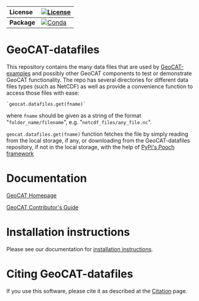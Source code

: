 
|  **License**    |   [![License][license-badge]][repo-link]    |
| :---------------| :-------------------------------------------|
|  **Package**    |   [![Conda][conda-forge-badge]][conda-forge-link]       |


# GeoCAT-datafiles

This repository contains the many data files that are used by 
[GeoCAT-examples](https://github.com/NCAR/geocat-examples) and possibly other GeoCAT components 
to test or demonstrate GeoCAT functionality. The repo has several directories for different data files types 
(such as NetCDF) as well as provide a convenience function to access those files with ease:

    `geocat.datafiles.get(fname)`
    
where `fname` should be given as a string of the format "`folder_name/filename`", e.g. "`netcdf_files/any_file.nc`".

`geocat.datafiles.get(fname)` function fetches the file by simply reading from the local storage, if any, or 
downloading from the GeoCAT-datafiles repository, if not in the local storage, with the help of 
[PyPi's Pooch framework](https://pypi.org/project/pooch/)  


# Documentation

[GeoCAT Homepage](https://geocat.ucar.edu/)

[GeoCAT Contributor's Guide](https://geocat.ucar.edu/pages/contributing.html)


# Installation instructions

Please see our documentation for 
[installation instructions](https://github.com/NCAR/geocat-datafiles/blob/main/INSTALLATION.md).

# Citing GeoCAT-datafiles

If you use this software, please cite it as described at the [Citation](
https://github.com/NCAR/geocat-datafiles/blob/main/CITATION.md) page.

[comment]: <> (Links for badges and status)
[license-badge]: https://img.shields.io/github/license/NCAR/geocat-datafiles?style=for-the-badge
[repo-link]: https://github.com/NCAR/geocat-datafiles
[conda-forge-badge]: https://img.shields.io/conda/vn/conda-forge/geocat-datafiles?logo=anaconda&style=for-the-badge
[conda-forge-link]: https://anaconda.org/conda-forge/geocat-datafiles
